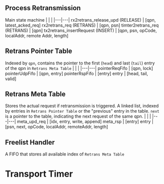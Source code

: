 ## Process Retransmission
Main state machine
|   |   |
|---|---|
rx2retrans_release_upd (RELEASE) | [qpn, latest_acked_req] 
rx2retrans_req (RETRANS) | [qpn, psn] 
timter2retrans_req (RETRANS) | [qpn]
tx2retrans_insertRequest (INSERT) | [qpn, psn, opCode, localAddr, remote Addr, length]

## Retrans Pointer Table
Indexed by `qpn`, contains the pointer to the first (`head`) and last (`tail`) entry of the qpn in `Retrans Meta Table`
|   |   |
|---|---|
pointerReqFifo | [qpn, lock]
pointerUdpFifo | [qpn, entry]
pointerRspFifo | [entry]
entry | [head, tail, valid]

## Retrans Meta Table
Stores the actual request if retransmission is triggered. A linked list, indexed by entries in `Retrans Pointer Table` or the "previous" entry in the table. `next` is a pointer to the table, indicating the next request of the same qpn.
|   |   |
|---|---|
meta_upd_req | [idx, entry, write, append]
meta_rsp | [entry]
entry | [psn, next, opCode, localAddr, remoteAddr, length]

## Freelist Handler
A FIFO that stores all available index of `Retrans Meta Table`

# Transport Timer